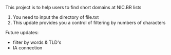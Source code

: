 This project is to help users to find short domains at NIC.BR lists


1. You need to input the directory of file.txt
2. This update provides you a control of filtering by numbers of characters

Future updates: 

- filter by words & TLD's 
- IA connection
